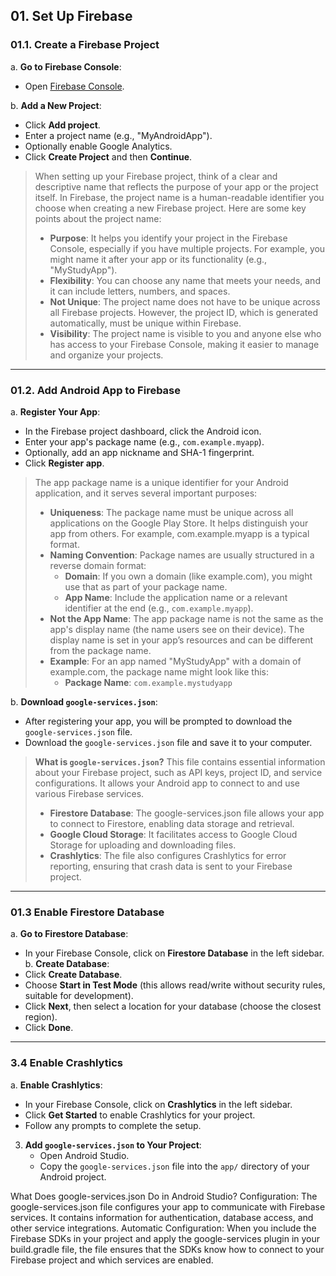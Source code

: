 ## 01. Set Up Firebase

### 01.1.  Create a Firebase Project
a. **Go to Firebase Console**:
   - Open [Firebase Console](https://console.firebase.google.com/).

b. **Add a New Project**:
   - Click **Add project**.
   - Enter a project name (e.g., "MyAndroidApp").
   - Optionally enable Google Analytics.
   - Click **Create Project** and then **Continue**.

> When setting up your Firebase project, think of a clear and descriptive name that reflects the purpose of your app or the project itself. In Firebase, the project name is a human-readable identifier you choose when creating a new Firebase project. Here are some key points about the project name:
> * **Purpose**: It helps you identify your project in the Firebase Console, especially if you have multiple projects. For example, you might name it after your app or its functionality (e.g., "MyStudyApp").
> * **Flexibility**: You can choose any name that meets your needs, and it can include letters, numbers, and spaces.
> * **Not Unique**: The project name does not have to be unique across all Firebase projects. However, the project ID, which is generated automatically, must be unique within Firebase.
> * **Visibility**: The project name is visible to you and anyone else who has access to your Firebase Console, making it easier to manage and organize your projects.

---

### 01.2. Add Android App to Firebase
a. **Register Your App**:
   - In the Firebase project dashboard, click the Android icon.
   - Enter your app's package name (e.g., `com.example.myapp`).
   - Optionally, add an app nickname and SHA-1 fingerprint.
   - Click **Register app**.

> The app package name is a unique identifier for your Android application, and it serves several important purposes:
> * **Uniqueness**: The package name must be unique across all applications on the Google Play Store. It helps distinguish your app from others. For example, com.example.myapp is a typical format.
> * **Naming Convention**: Package names are usually structured in a reverse domain format:
>   * **Domain**: If you own a domain (like example.com), you might use that as part of your package name.
>   * **App Name**: Include the application name or a relevant identifier at the end (e.g., `com.example.myapp`).
> * **Not the App Name**: The app package name is not the same as the app's display name (the name users see on their device). The display name is set in your app’s resources and can be different from the package name.
> * **Example**: For an app named "MyStudyApp" with a domain of example.com, the package name might look like this:
>    * **Package Name**: `com.example.mystudyapp`

b. **Download `google-services.json`**:
   - After registering your app, you will be prompted to download the `google-services.json` file.
   - Download the `google-services.json` file and save it to your computer.
> **What is `google-services.json`?** This file contains essential information about your Firebase project, such as API keys, project ID, and service configurations. It allows your Android app to connect to and use various Firebase services.
>    * **Firestore Database**: The google-services.json file allows your app to connect to Firestore, enabling data storage and retrieval.
>    * **Google Cloud Storage**: It facilitates access to Google Cloud Storage for uploading and downloading files.
>    * **Crashlytics**: The file also configures Crashlytics for error reporting, ensuring that crash data is sent to your Firebase project.

---
 
### 01.3 Enable Firestore Database
a. **Go to Firestore Database**:
   - In your Firebase Console, click on **Firestore Database** in the left sidebar.
b. **Create Database**:
   - Click **Create Database**.
   - Choose **Start in Test Mode** (this allows read/write without security rules, suitable for development).
   - Click **Next**, then select a location for your database (choose the closest region).
   - Click **Done**.

---

### 3.4 Enable Crashlytics
a. **Enable Crashlytics**:
   - In your Firebase Console, click on **Crashlytics** in the left sidebar.
   - Click **Get Started** to enable Crashlytics for your project.
   - Follow any prompts to complete the setup.




3. **Add `google-services.json` to Your Project**:
   - Open Android Studio.
   - Copy the `google-services.json` file into the `app/` directory of your Android project.

What Does google-services.json Do in Android Studio?
Configuration: The google-services.json file configures your app to communicate with Firebase services. It contains information for authentication, database access, and other service integrations.
Automatic Configuration: When you include the Firebase SDKs in your project and apply the google-services plugin in your build.gradle file, the file ensures that the SDKs know how to connect to your Firebase project and which services are enabled.
